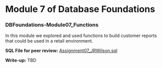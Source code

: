 # Module 7 of Database Foundations
### DBFoundations-Module07_Functions
In this module we explored and used functions to build customer reports that could be used in a retail environment. 

**SQL File for peer review:** [Assignment07_JRWilson.sql]([url](https://github.com/johnrobw/DBFoundations-Module07/tree/3ea2d3ae59e73832d81ca666afebfe691b3b8d2c/SQL_Code)https://github.com/johnrobw/DBFoundations-Module07/tree/3ea2d3ae59e73832d81ca666afebfe691b3b8d2c/SQL_Code)

**Write-up:** TBD


